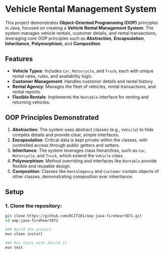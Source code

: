# Vehicle Rental Management System

This project demonstrates **Object-Oriented Programming (OOP)** principles in Java, focused on creating a **Vehicle Rental Management System**. The system manages vehicle rentals, customer details, and rental transactions, leveraging core OOP principles such as **Abstraction**, **Encapsulation**, **Inheritance**, **Polymorphism**, and **Composition**.

## Features

- **Vehicle Types**: Includes `Car`, `Motorcycle`, and `Truck`, each with unique rental rates, rules, and availability logic.
- **Customer Management**: Handles customer details and rental history.
- **Rental Agency**: Manages the fleet of vehicles, rental transactions, and rental reports.
- **Flexible Rentals**: Implements the `Rentable` interface for renting and returning vehicles.

## OOP Principles Demonstrated

1. **Abstraction**: The system uses abstract classes (e.g., `Vehicle`) to hide complex details and provide clear, simple interfaces.
2. **Encapsulation**: Critical data is kept private within the classes, with controlled access through public getters and setters.
3. **Inheritance**: The system leverages class hierarchies, such as `Car`, `Motorcycle`, and `Truck`, which extend the `Vehicle` class.
4. **Polymorphism**: Method overriding and interfaces like `Rentable` provide flexible and reusable design.
5. **Composition**: Classes like `RentalAgency` and `Customer` contain objects of other classes, demonstrating composition over inheritance.

## Setup

### 1. Clone the repository:
```bash
git clone https://github.com/DCIT201/oop-java-fireheart071.git
cd oop-java-fireheart071

### Build the project
mvn clean install

### Run Tests with JUnit4.11
mvn test
